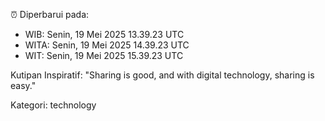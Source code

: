 ⏰ Diperbarui pada:
- WIB: Senin, 19 Mei 2025 13.39.23 UTC
- WITA: Senin, 19 Mei 2025 14.39.23 UTC
- WIT: Senin, 19 Mei 2025 15.39.23 UTC

Kutipan Inspiratif:
"Sharing is good, and with digital technology, sharing is easy."


Kategori: technology

